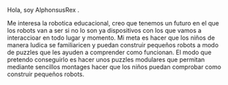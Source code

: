 
Hola, soy AlphonsusRex .

Me interesa la robotica educacional, creo que tenemos un futuro en el que los robots van a ser  si no lo son ya  dispositivos  con los que vamos a interaccioar 
en todo lugar y momento.
Mi meta es hacer que los niños de manera ludica se familiaricen  y puedan construir pequeños robots a modo de puzzles  que les ayuden  a comprender como funcionan.
El modo que pretendo conseguirlo es hacer unos  puzzles  modulares que permitan mediante sencillos montages hacer que los niños puedan comprobar como construir pequeños 
robots.




